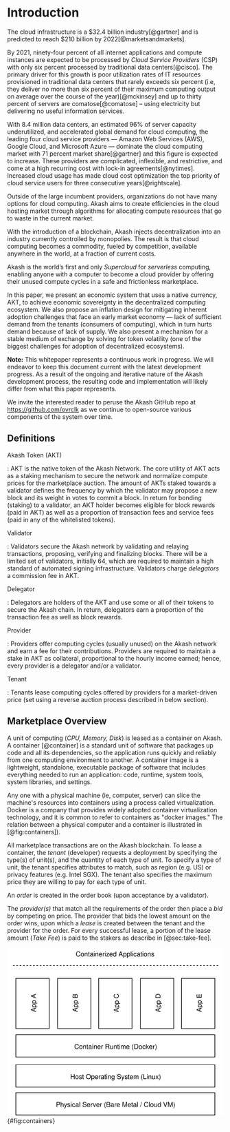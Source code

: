 
# Introduction

The cloud infrastructure is a $32.4 billion industry[@gartner] and is predicted to reach $210 billion by 2022[@marketsandmarkets].

By 2021, ninety-four percent of all internet applications and compute instances are expected to be processed by *Cloud Service Providers* (CSP) with only six percent processed by traditional data centers[@cisco]. The primary driver for this growth is poor utilization rates of IT resources provisioned in traditional data centers that rarely exceeds six percent (i.e, they deliver no more than six percent of their maximum computing output on average over the course of the year)[@mckinsey] and up to thirty percent of servers are comatose[@comatose] – using electricity but delivering no useful information services.

With 8.4 million data centers, an estimated 96% of server capacity underutilized, and accelerated global demand for cloud computing, the leading four cloud service providers — Amazon Web Services (AWS), Google Cloud, and Microsoft Azure — dominate the cloud computing market with 71 percent market share[@gartner] and this figure is expected to increase. These providers are complicated, inflexible, and restrictive, and come at a high recurring cost with lock-in agreements[@nytimes]. Increased cloud usage has made cloud cost optimization the top priority of cloud service users for three consecutive years[@rightscale].

Outside of the large incumbent providers, organizations do not have many options for cloud computing. Akash aims to create efficiencies in the cloud hosting market through algorithms for allocating compute resources that go to waste in the current market.

With the introduction of a blockchain, Akash injects decentralization into an industry currently controlled by monopolies. The result is that cloud computing becomes a commodity, fueled by competition, available anywhere in the world, at a fraction of current costs.

Akash is the world’s first and only *Supercloud* for *serverless* computing, enabling anyone with a computer to become a cloud provider by offering their unused compute cycles in a safe and frictionless marketplace.

In this paper, we present an economic system that uses a native currency, AKT, to achieve economic sovereignty in the decentralized computing ecosystem. We also propose an inflation design for mitigating inherent adoption challenges that face an early market economy — lack of sufficient demand from the tenants (consumers of computing), which in turn hurts demand because of lack of supply. We also present a mechanism for a stable medium of exchange by solving for token volatility (one of the biggest challenges for adoption of decentralized ecosystems).

**Note:** This whitepaper represents a continuous work in progress. We will endeavor to keep this document current with the latest development progress. As a result of the ongoing and iterative nature of the Akash development process, the resulting code and implementation will likely differ from what this paper represents.

We invite the interested reader to peruse the Akash GitHub repo at https://github.com/ovrclk as we continue to open-source various components of the system over time.


## Definitions

Akash Token (AKT)

:  AKT is the native token of the Akash Network. The core utility of AKT acts as a staking mechanism to secure the network and normalize compute prices for the marketplace auction. The amount of AKTs staked towards a validator defines the frequency by which the validator may propose a new block and its weight in votes to commit a block. In return for bonding (staking) to a validator, an AKT holder becomes eligible for block rewards (paid in AKT) as well as a proportion of transaction fees and service fees (paid in any of the whitelisted tokens).

Validator

:   Validators secure the Akash network by validating and relaying transactions, proposing, verifying and finalizing blocks. There will be a limited set of validators, initially 64, which are required to maintain a high standard of automated signing infrastructure. Validators charge *delegators* a commission fee in AKT.

Delegator

:   Delegators are holders of the AKT and use some or all of their tokens to secure the Akash chain. In return, delegators earn a proportion of the transaction fee as well as block rewards.

Provider

:  Providers offer computing cycles (usually unused) on the Akash network and earn a fee for their contributions. Providers are required to maintain a stake in AKT as collateral, proportional to the hourly income earned; hence, every provider is a delegator and/or a validator.

Tenant

:   Tenants lease computing cycles offered by providers for a market-driven price (set using a reverse auction process described in below section).

## Marketplace Overview

A unit of computing (*CPU, Memory, Disk*) is leased as a container on Akash. A container [@container] is a standard unit of software that packages up code and all its dependencies, so the application runs quickly and reliably from one computing environment to another. A container image is a lightweight, standalone, executable package of software that includes everything needed to run an application: code, runtime, system tools, system libraries, and settings.

Any one with a physical machine (ie, computer, server) can slice the machine's resources into containers using a process called virtualization. Docker is a company that provides widely adopted container virtualization technology, and it is common to refer to containers as "docker images." The relation between a physical computer and a container is illustrated in [@fig:containers]).

All marketplace transactions are on the Akash blockchain. To lease a container, the *tenant* (developer) requests a deployment by specifying the type(s) of unit(s), and the quantity of each type of unit. To specify a type of unit, the tenant specifies attributes to match, such as region (e.g. US) or privacy features (e.g. Intel SGX). The tenant also specifies the maximum price they are willing to pay for each type of unit.

An *order* is created in the order book (upon acceptance by a validator).

The *provider(s)* that match all the requirements of the order then place a *bid* by competing on price. The provider that bids the lowest amount on the order wins, upon which a *lease* is created between the tenant and the provider for the order. For every successful lease, a portion of the lease amount (*Take Fee*) is paid to the stakers as describe in [@sec:take-fee].

![A simple illustration of containerized applications in relation to the physical servers](figures/containers.svg){#fig:containers}
